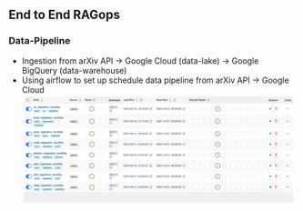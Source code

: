 ## End to End RAGops 

### Data-Pipeline 
- Ingestion from arXiv API -> Google Cloud (data-lake) -> Google BigQuery (data-warehouse) 
- Using airflow to set up schedule data pipeline from arXiv API -> Google Cloud 
![alt text](image.png)